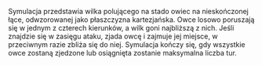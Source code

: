 Symulacja przedstawia wilka polującego na stado owiec na nieskończonej łące, odwzorowanej jako płaszczyzna kartezjańska. 
Owce losowo poruszają się w jednym z czterech kierunków, a wilk goni najbliższą z nich. 
Jeśli znajdzie się w zasięgu ataku, zjada owcę i zajmuje jej miejsce, w przeciwnym razie zbliża się do niej. 
Symulacja kończy się, gdy wszystkie owce zostaną zjedzone lub osiągnięta zostanie maksymalna liczba tur.
